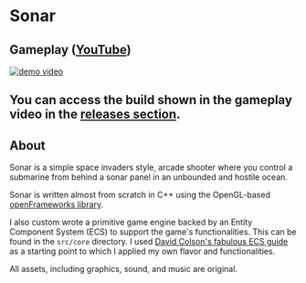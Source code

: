 # Sonar

## Gameplay ([YouTube](https://youtu.be/40gjBbI7tP0))

[![demo video](https://i.ytimg.com/vi/40gjBbI7tP0/maxresdefault.jpg?sqp=-oaymwEmCIAKENAF8quKqQMa8AEB-AH-CYAC0AWKAgwIABABGBQgcigRMA8=&rs=AOn4CLBaJrKfyXxYJ_OjRSOG4HQG6beqzA)
](https://youtu.be/40gjBbI7tP0)

## You can access the build shown in the gameplay video in the [releases section](https://github.com/ricedust/sonar-game/releases).

## About

Sonar is a simple space invaders style, arcade shooter where you control a submarine from behind a sonar panel in an unbounded and hostile ocean.

Sonar is written almost from scratch in C++ using the OpenGL-based [openFrameworks library](https://openframeworks.cc/).

I also custom wrote a primitive game engine backed by an Entity Component System (ECS) to support the game's functionalities. This can be found in the `src/core` directory.
I used [David Colson's fabulous ECS guide](https://www.david-colson.com/2020/02/09/making-a-simple-ecs.html) as a starting point to which I applied my own flavor and functionalities.

All assets, including graphics, sound, and music are original.

